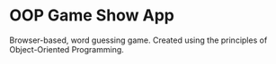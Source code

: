 # OOP Game Show App
 Browser-based, word guessing game. Created using the principles of Object-Oriented Programming.

